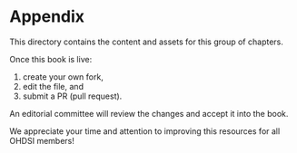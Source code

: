 Appendix
=========

This directory contains the content and assets for this group of chapters.

Once this book is live:

1. create your own fork,
1. edit the file, and
1. submit a PR (pull request).

An editorial committee will review the changes and accept it into the book.

We appreciate your time and attention to improving this resources for all OHDSI members!
